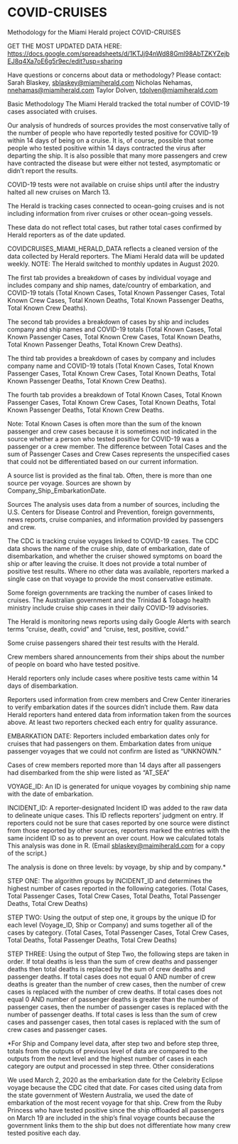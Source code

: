 # COVID-CRUISES
Methodology for the Miami Herald project COVID-CRUISES

GET THE MOST UPDATED DATA HERE: https://docs.google.com/spreadsheets/d/1KTJj94nWd88Gml98AbTZKYZejbEJ8q4Xa7oE6g5r9ec/edit?usp=sharing

Have questions or concerns about data or methodology? Please contact: 
Sarah Blaskey, sblaskey@miamiherald.com 
Nicholas Nehamas, nnehamas@miamiherald.com 
Taylor Dolven, tdolven@miamiherald.com

Basic Methodology
The Miami Herald tracked the total number of COVID-19 cases associated with cruises. 

Our analysis of hundreds of sources provides the most conservative tally of the number of people who have reportedly tested positive for COVID-19 within 14 days of being on a cruise. It is, of course, possible that some people who tested positive within 14 days contracted the virus after departing the ship. It is also possible that many more passengers and crew have contracted the disease but were either not tested, asymptomatic or didn’t report the results. 

COVID-19 tests were not available on cruise ships until after the industry halted all new cruises on March 13.

The Herald is tracking cases connected to ocean-going cruises and is not including information from river cruises or other ocean-going vessels.

These data do not reflect total cases, but rather total cases confirmed by Herald reporters as of the date updated.  

COVIDCRUISES_MIAMI_HERALD_DATA reflects a cleaned version of the data collected by Herald reporters. The Miami Herald data will be updated weekly. NOTE: The Herald switched to monthly updates in August 2020. 

The first tab provides a breakdown of cases by individual voyage and includes company and ship names, date/country of embarkation, and COVID-19 totals (Total Known Cases, Total Known Passenger Cases, Total Known Crew Cases, Total Known Deaths, Total Known Passenger Deaths, Total Known Crew Deaths).

The second tab provides a breakdown of cases by ship and includes company and ship names and COVID-19 totals (Total Known Cases, Total Known Passenger Cases, Total Known Crew Cases, Total Known Deaths, Total Known Passenger Deaths, Total Known Crew Deaths).

The third tab provides a breakdown of cases by company and includes company name and COVID-19 totals (Total Known Cases, Total Known Passenger Cases, Total Known Crew Cases, Total Known Deaths, Total Known Passenger Deaths, Total Known Crew Deaths).

The fourth tab provides a breakdown of Total Known Cases, Total Known Passenger Cases, Total Known Crew Cases, Total Known Deaths, Total Known Passenger Deaths, Total Known Crew Deaths.

Note: Total Known Cases is often more than the sum of the known passenger and crew cases because it is sometimes not indicated in the source whether a person who tested positive for COVID-19 was a passenger or a crew member. The difference between Total Cases and the sum of Passenger Cases and Crew Cases represents the unspecified cases that could not be differentiated based on our current information.

A source list is provided as the final tab. Often, there is more than one source per voyage. Sources are shown by Company_Ship_EmbarkationDate. 

Sources
The analysis uses data from a number of sources, including the U.S. Centers for Disease Control and Prevention, foreign governments, news reports, cruise companies, and information provided by passengers and crew. 

The CDC is tracking cruise voyages linked to COVID-19 cases. The CDC data shows the name of the cruise ship, date of embarkation, date of disembarkation, and whether the cruiser showed symptoms on board the ship or after leaving the cruise. It does not provide a total number of positive test results. Where no other data was available, reporters marked a single case on that voyage to provide the most conservative estimate.

Some foreign governments are tracking the number of cases linked to cruises. The Australian government and the Trinidad & Tobago health ministry include cruise ship cases in their daily COVID-19 advisories.

The Herald is monitoring news reports using daily Google Alerts with search terms “cruise, death, covid” and “cruise, test, positive, covid.” 

Some cruise passengers shared their test results with the Herald. 

Crew members shared announcements from their ships about the number of people on board who have tested positive. 

Herald reporters only include cases where positive tests came within 14 days of disembarkation.

Reporters used information from crew members and Crew Center itineraries to verify embarkation dates if the sources didn’t include them.
Raw data
Herald reporters hand entered data from information taken from the sources above. At least two reporters checked each entry for quality assurance. 

EMBARKATION DATE: Reporters included embarkation dates only for cruises that had passengers on them. Embarkation dates from unique passenger voyages that we could not confirm are listed as “UNKNOWN.” 

Cases of crew members reported more than 14 days after all passengers had disembarked from the ship were listed as “AT_SEA”

VOYAGE_ID: An ID is generated for unique voyages by combining ship name with the date of embarkation. 

INCIDENT_ID: A reporter-designated Incident ID was added to the raw data to delineate unique cases. This ID reflects reporters’ judgment on entry. If reporters could not be sure that cases reported by one source were distinct from those reported by other sources, reporters marked the entries with the same incident ID so as to prevent an over count.
How we calculated totals
This analysis was done in R. (Email sblaskey@maimiherald.com for a copy of the script.)

The analysis is done on three levels: by voyage, by ship and by company.*  

STEP ONE:
The algorithm groups by INCIDENT_ID and determines the highest number of cases reported in the following categories. (Total Cases, Total Passenger Cases, Total Crew Cases, Total Deaths, Total Passenger Deaths, Total Crew Deaths)

STEP TWO:
Using the output of step one, it groups by the unique ID for each level (Voyage_ID, Ship or Company) and sums together all of the cases by category. (Total Cases, Total Passenger Cases, Total Crew Cases, Total Deaths, Total Passenger Deaths, Total Crew Deaths)

STEP THREE:
Using the output of Step Two, the following steps are taken in order. 
If total deaths is less than the sum of crew deaths and passenger deaths then total deaths is replaced by the sum of crew deaths and passenger deaths.
If total cases does not equal 0 AND number of crew deaths is greater than the number of crew cases, then the number of crew cases is replaced with the number of crew deaths. 
If total cases does not equal 0 AND number of passenger deaths is greater than the number of passenger cases, then the number of passenger cases is replaced with the number of passenger deaths. 
If total cases is less than the sum of crew cases and passenger cases, then total cases is replaced with the sum of crew cases and passenger cases.

*For Ship and Company level data, after step two and before step three, totals from the outputs of previous level of data are compared to the outputs from the next level and the highest number of cases in each category are output and processed in step three. 
Other considerations

We used March 2, 2020 as the embarkation date for the Celebrity Eclipse voyage because the CDC cited that date. 
For cases cited using data from the state government of Western Australia, we used the date of embarkation of the most recent voyage for that ship.
Crew from the Ruby Princess who have tested positive since the ship offloaded all passengers on March 19 are included in the ship’s final voyage counts because the government links them to the ship but does not differentiate how many crew tested positive each day.

